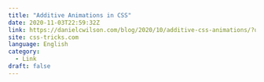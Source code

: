 ```yaml
---
title: "Additive Animations in CSS"
date: 2020-11-03T22:59:32Z
link: https://danielcwilson.com/blog/2020/10/additive-css-animations/?utm_medium=RSS&utm_source=news.12bit.vn
site: css-tricks.com
language: English
category:
  - Link
draft: false
---
```

